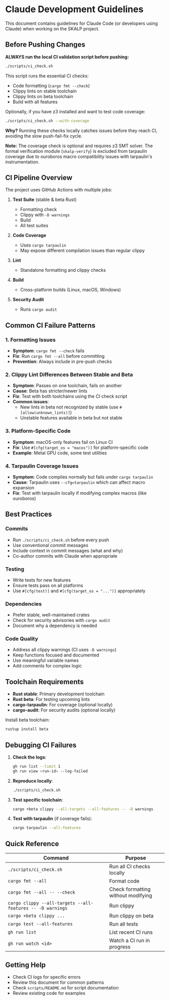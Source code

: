 # Claude Development Guidelines

This document contains guidelines for Claude Code (or developers using Claude) when working on the SKALP project.

## Before Pushing Changes

**ALWAYS run the local CI validation script before pushing:**

```bash
./scripts/ci_check.sh
```

This script runs the essential CI checks:
- Code formatting (`cargo fmt --check`)
- Clippy lints on stable toolchain
- Clippy lints on beta toolchain
- Build with all features

Optionally, if you have z3 installed and want to test code coverage:
```bash
./scripts/ci_check.sh --with-coverage
```

**Why?** Running these checks locally catches issues before they reach CI, avoiding the slow push-fail-fix cycle.

**Note:** The coverage check is optional and requires z3 SMT solver. The formal verification module (`skalp-verify`) is excluded from tarpaulin coverage due to ouroboros macro compatibility issues with tarpaulin's instrumentation.

## CI Pipeline Overview

The project uses GitHub Actions with multiple jobs:

1. **Test Suite** (stable & beta Rust)
   - Formatting check
   - Clippy with `-D warnings`
   - Build
   - All test suites

2. **Code Coverage**
   - Uses `cargo tarpaulin`
   - May expose different compilation issues than regular clippy

3. **Lint**
   - Standalone formatting and clippy checks

4. **Build**
   - Cross-platform builds (Linux, macOS, Windows)

5. **Security Audit**
   - Runs `cargo audit`

## Common CI Failure Patterns

### 1. Formatting Issues
- **Symptom**: `cargo fmt --check` fails
- **Fix**: Run `cargo fmt --all` before committing
- **Prevention**: Always include in pre-push checks

### 2. Clippy Lint Differences Between Stable and Beta
- **Symptom**: Passes on one toolchain, fails on another
- **Cause**: Beta has stricter/newer lints
- **Fix**: Test with both toolchains using the CI check script
- **Common issues**:
  - New lints in beta not recognized by stable (use `#[allow(unknown_lints)]`)
  - Unstable features available in beta but not stable

### 3. Platform-Specific Code
- **Symptom**: macOS-only features fail on Linux CI
- **Fix**: Use `#[cfg(target_os = "macos")]` for platform-specific code
- **Example**: Metal GPU code, some test utilities

### 4. Tarpaulin Coverage Issues
- **Symptom**: Code compiles normally but fails under `cargo tarpaulin`
- **Cause**: Tarpaulin uses `--cfg=tarpaulin` which can affect macro expansion
- **Fix**: Test with tarpaulin locally if modifying complex macros (like ouroboros)

## Best Practices

### Commits
- Run `./scripts/ci_check.sh` before every push
- Use conventional commit messages
- Include context in commit messages (what and why)
- Co-author commits with Claude when appropriate

### Testing
- Write tests for new features
- Ensure tests pass on all platforms
- Use `#[cfg(test)]` and `#[cfg(target_os = "...")]` appropriately

### Dependencies
- Prefer stable, well-maintained crates
- Check for security advisories with `cargo audit`
- Document why a dependency is needed

### Code Quality
- Address all clippy warnings (CI uses `-D warnings`)
- Keep functions focused and documented
- Use meaningful variable names
- Add comments for complex logic

## Toolchain Requirements

- **Rust stable**: Primary development toolchain
- **Rust beta**: For testing upcoming lints
- **cargo-tarpaulin**: For coverage (optional locally)
- **cargo-audit**: For security audits (optional locally)

Install beta toolchain:
```bash
rustup install beta
```

## Debugging CI Failures

1. **Check the logs**:
   ```bash
   gh run list --limit 1
   gh run view <run-id> --log-failed
   ```

2. **Reproduce locally**:
   ```bash
   ./scripts/ci_check.sh
   ```

3. **Test specific toolchain**:
   ```bash
   cargo +beta clippy --all-targets --all-features -- -D warnings
   ```

4. **Test with tarpaulin** (if coverage fails):
   ```bash
   cargo tarpaulin --all-features
   ```

## Quick Reference

| Command | Purpose |
|---------|---------|
| `./scripts/ci_check.sh` | Run all CI checks locally |
| `cargo fmt --all` | Format code |
| `cargo fmt --all -- --check` | Check formatting without modifying |
| `cargo clippy --all-targets --all-features -- -D warnings` | Run clippy |
| `cargo +beta clippy ...` | Run clippy on beta |
| `cargo test --all-features` | Run all tests |
| `gh run list` | List recent CI runs |
| `gh run watch <id>` | Watch a CI run in progress |

## Getting Help

- Check CI logs for specific errors
- Review this document for common patterns
- Check `scripts/README.md` for script documentation
- Review existing code for examples
